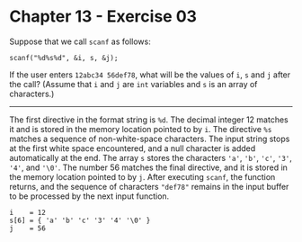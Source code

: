 # Chapter 13 - Exercise 03

Suppose that we call `scanf` as follows:

```
scanf("%d%s%d", &i, s, &j);
```

If the user enters `12abc34 56def78`, what will be the values of `i`, `s` and `j` after the call? (Assume that `i` and `j` are `int` variables and `s` is an array of characters.)

---

The first directive in the format string is `%d`. The decimal integer 12 matches it and is stored in the memory location pointed to by `i`.
The directive `%s` matches a sequence of non-white-space characters. The input string stops at the first white space encountered, and a null character is added automatically at the end. The array `s` stores the characters `'a'`, `'b'`, `'c'`, `'3'`, `'4'`, and `'\0'`.
The number 56 matches the final directive, and it is stored in the memory location pointed to by `j`.
After executing `scanf`, the function returns, and the sequence of characters `"def78"` remains in the input buffer to be processed by the next input function.


```
i    = 12  
s[6] = { 'a' 'b' 'c' '3' '4' '\0' }
j    = 56
```

